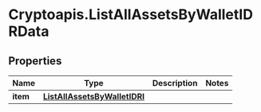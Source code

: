 # Cryptoapis.ListAllAssetsByWalletIDRData

## Properties

Name | Type | Description | Notes
------------ | ------------- | ------------- | -------------
**item** | [**ListAllAssetsByWalletIDRI**](ListAllAssetsByWalletIDRI.md) |  | 


